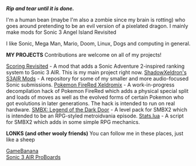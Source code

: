 ***Rip and tear until it is done.***

I'm a human bean (maybe I'm also a zombie since my brain is rotting) who goes around pretending to be an evil version of a pixelated dragon. I mainly make mods for Sonic 3 Angel Island Revisited

I like Sonic, Mega Man, Mario, Doom, Linux, Dogs and computing in general.

**MY PROJECTS**
Contributions are welcome on all of my projects!

[Scoring Revisited](https://github.com/ShadowXeldron/S3AIR-Scoring-Revisited) - A mod that adds a Sonic Adventure 2-inspired ranking system to Sonic 3 AIR. This is my main project right now.
[ShadowXeldron's S3AIR Mods](https://github.com/ShadowXeldron/ShadowXeldrons-S3AIR-Mods) - A repository for some of my smaller and more audio-focused Sonic submissions.
[Pokemon FireRed Xeldromix](https://github.com/ShadowXeldron/pokefirered-xeldromix) - A work-in-progress decompilation hack of Pokemon FireRed which adds a physical special split and loads of moves as well as the evolved forms of certain Pokemon who got evolutions in later generations. The hack is intended to run on real hardware.
[SMBX: Legend of the Dark Door](https://github.com/ShadowXeldron/pokefirered-xeldromix) - A level pack for SMBX2 which is intended to be an RPG-styled metroidvania episode.
[Stats.lua](https://gist.github.com/ShadowXeldron/53abdf8b765851d8d76933bf1dd020c2) - A script for SMBX2 which adds in some simple RPG mechanics.

**LONKS (and other wooly friends)**
You can follow me in these places, just like a sheep

[GameBanana](https://gamebanana.com/members/1717449)  
[Sonic 3 AIR ProBoards](https://sonic3air.boards.net/user/258)


<!---
ShadowXeldron/ShadowXeldron is a ✨ special ✨ repository because its `README.md` (this file) appears on your GitHub profile.
You can click the Preview link to take a look at your changes.
--->
